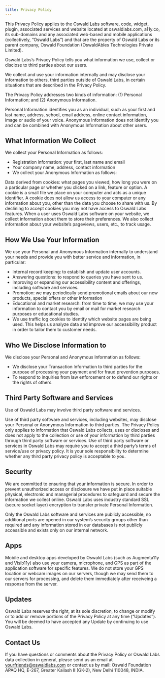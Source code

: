 ```yaml
---
title: Privacy Policy
---
```


This Privacy Policy applies to the Oswald Labs software, code, widget, plugin, associated services and website located at oswaldlabs.com, a11y.co, its sub-domains and any associated web-based and mobile applications (collectively, “Oswald Labs”) and that are the property of Oswald Labs or its parent company, Oswald Foundation (OswaldAbles Technologies Private Limited).

Oswald Labs’s Privacy Policy tells you what information we use, collect or disclose to third parties about our users.

We collect and use your information internally and may disclose your information to others, third parties outside of Oswald Labs, in certain situations that are described in the Privacy Policy.

The Privacy Policy addresses two kinds of information: (1) Personal Information; and (2) Anonymous Information.

Personal Information identifies you as an individual, such as your first and last name, address, school, email address, online contact information, image or audio of your voice. Anonymous Information does not identify you and can be combined with Anonymous Information about other users.

## What Information We Collect

We collect your Personal Information as follows:

- Registration information: your first, last name and email
- Your company name, address, contact information
- We collect your Anonymous Information as follows:

Data derived from cookies: what pages you viewed, how long you were on a particular page or whether you clicked on a link, feature or option. A cookie is a small file we place on your computer and acts as a unique identifier. A cookie does not allow us access to your computer or any information about you, other than the data you choose to share with us. By declining to accept cookies you may not have access to Oswald Labs features.
When a user uses Oswald Labs software on your website, we collect information about them to store their preferences. We also collect information about your website’s pageviews, users, etc., to track usage.

## How We Use Your Information

We use your Personal and Anonymous Information internally to understand your needs and provide you with better service and information, in particular:

- Internal record keeping: to establish and update user accounts.
- Answering questions: to respond to queries you have sent to us.
- Improving or expanding our accessibility content and offerings, including software and services.
- Promotion: we may periodically send promotional emails about our new products, special offers or other information
- Educational and market research: from time to time, we may use your information to contact you by email or mail for market research purposes or educational studies.
- We use traffic log cookies to identify which website pages are being used. This helps us analyze data and improve our accessibility product in order to tailor them to customer needs.

## Who We Disclose Information to

We disclose your Personal and Anonymous Information as follows:

- We disclose your Transaction Information to third parties for the purpose of processing your payment and for fraud prevention purposes.
- To respond to inquiries from law enforcement or to defend our rights or the rights of others.

## Third Party Software and Services

Use of Oswald Labs may involve third party software and services.

Use of third party software and services, including websites, may disclose your Personal or Anonymous Information to third parties. The Privacy Policy only applies to information that Oswald Labs collects, uses or discloses and does not apply to the collection or use of your information by third parties through third party software or services. Use of third party software or services in Oswald Labs may require you to accept a third party’s terms of service/use or privacy policy. It is your sole responsibility to determine whether any third party privacy policy is acceptable to you.

## Security

We are committed to ensuring that your information is secure. In order to prevent unauthorized access or disclosure we have put in place suitable physical, electronic and managerial procedures to safeguard and secure the information we collect online. Oswald Labs uses industry standard SSL (secure socket layer) encryption to transfer private Personal Information.

Only the Oswald Labs software and services are publicly accessible, no additional ports are opened in our system’s security groups other than required and any information stored in our databases is not publicly accessible and exists only on our internal network.

## Apps

Mobile and desktop apps developed by Oswald Labs (such as Augmenta11y and Visib11y) also use your camera, microphone, and GPS as part of the application software for specific features. We do not store your GPS location or webcam images on our servers, though we may send them to our servers for processing, and delete them immediately after receiveing a response from the server.

## Updates

Oswald Labs reserves the right, at its sole discretion, to change or modify or to add or remove portions of the Privacy Policy at any time (“Updates”). You will be deemed to have accepted any Update by continuing to use Oswald Labs.

## Contact Us

If you have questions or comments about the Privacy Policy or Oswald Labs data collection in general, please send us an email at yourfriends@oswaldlabs.com or contact us by mail: Oswald Foundation APAQ HQ, E-267, Greater Kailash II (GK-2), New Delhi 110048, INDIA.